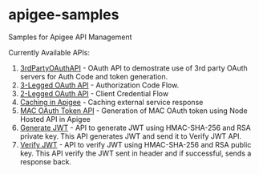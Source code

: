# apigee-samples
Samples for Apigee API Management

Currently Available APIs:
1. [3rdPartyOAuthAPI](./3rdPartyOAuthAPI) - OAuth API to demostrate use of 3rd party OAuth servers for Auth Code and token generation.
1. [3-Legged OAuth API](./3-Legged-OAuth) - Authorization Code Flow.
1. [2-Legged OAuth API](./2-Legged-OAuth) - Client Credential Flow
1. [Caching in Apigee](./CacheDemoApi) -  Caching external service response 
1. [MAC OAuth Token API](./HMACNodeApp) - Generation of MAC OAuth token using Node Hosted API in Apigee
1. [Generate JWT](./GenerateJWTAPI) - API to generate JWT using HMAC-SHA-256 and RSA private key. This API generates JWT and send it to Verify JWT API.
1. [Verify JWT](./VerifyJWT) - API to verify JWT using HMAC-SHA-256 and RSA public key. This API verify the JWT sent in header and if successful, sends a response back.
